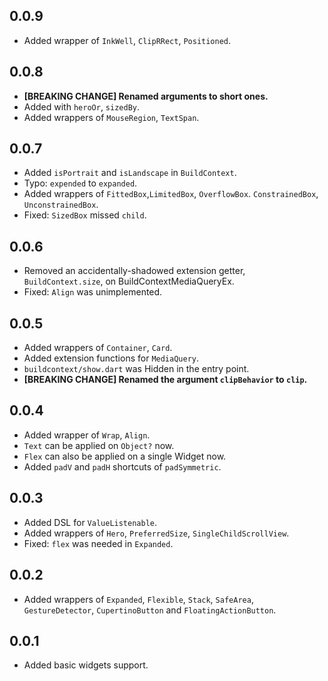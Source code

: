 ## 0.0.9

* Added wrapper of `InkWell`, `ClipRRect`, `Positioned`.

## 0.0.8

* **[BREAKING CHANGE] Renamed arguments to short ones.**
* Added with `heroOr`, `sizedBy`.
* Added wrappers of `MouseRegion`, `TextSpan`.

## 0.0.7

* Added `isPortrait` and `isLandscape` in `BuildContext`.
* Typo: `expended` to `expanded`.
* Added wrappers of `FittedBox`,`LimitedBox`, `OverflowBox`. `ConstrainedBox`, `UnconstrainedBox`.
* Fixed: `SizedBox` missed `child`.

## 0.0.6

* Removed an accidentally-shadowed extension getter, `BuildContext.size`, on BuildContextMediaQueryEx.
* Fixed: `Align` was unimplemented.

## 0.0.5

* Added wrappers of `Container`, `Card`.
* Added extension functions for `MediaQuery`.
* `buildcontext/show.dart` was Hidden in the entry point.
* **[BREAKING CHANGE] Renamed the argument `clipBehavior` to `clip`.**

## 0.0.4

* Added wrapper of `Wrap`, `Align`.
* `Text` can be applied on `Object?` now.
* `Flex` can also be applied on a single Widget now.
* Added `padV` and `padH` shortcuts of `padSymmetric`.

## 0.0.3

* Added DSL for `ValueListenable`.
* Added wrappers of `Hero`, `PreferredSize`, `SingleChildScrollView`.
* Fixed: `flex` was needed in `Expanded`.

## 0.0.2

* Added wrappers of `Expanded`, `Flexible`, `Stack`, `SafeArea`, `GestureDetector`, `CupertinoButton`
  and `FloatingActionButton`.

## 0.0.1

* Added basic widgets support.
